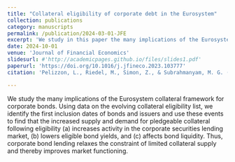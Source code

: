 ```yaml
---
title: "Collateral eligibility of corporate debt in the Eurosystem"
collection: publications
category: manuscripts
permalink: /publication/2024-03-01-JFE
excerpt: 'We study in this paper the many implications of the Eurosystem collateral framework for corporate bonds.'
date: 2024-10-01
venue: 'Journal of Financial Economics'
slidesurl: #'http://academicpages.github.io/files/slides1.pdf'
paperurl: 'https://doi.org/10.1016/j.jfineco.2023.103777'
citation: 'Pelizzon, L., Riedel, M., Simon, Z., & Subrahmanyam, M. G. (2024). &quot;Collateral eligibility of corporate debt in the Eurosystem.&quot; <i>The Journal of Financial Economics</i>, 153, 103777.'

---
```


We study the many implications of the Eurosystem collateral framework for corporate bonds. Using data on the evolving collateral eligibility list, we identify the first inclusion dates of bonds and issuers and use these events to find that the increased supply and demand for pledgeable collateral following eligibility (a) increases activity in the corporate securities lending market, (b) lowers eligible bond yields, and (c) affects bond liquidity. Thus, corporate bond lending relaxes the constraint of limited collateral supply and thereby improves market functioning.
